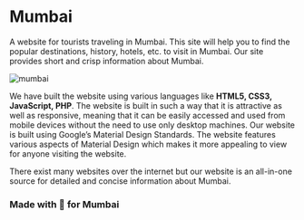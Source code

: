 # Mumbai
A website for tourists traveling in Mumbai. This site will help you to find the popular destinations, history, hotels, etc. to visit in Mumbai. Our site provides short and crisp information about Mumbai.

![mumbai](https://user-images.githubusercontent.com/30663492/32111135-40b6166a-bb57-11e7-9afe-3c2c165c4584.PNG)


We have built the website using various languages like **HTML5, CSS3, JavaScript, PHP**. The website is built in such a way that it is attractive as well as responsive, meaning that it can be easily accessed and used from mobile devices without the need to use only desktop machines. Our website is built using Google’s Material Design Standards. The website features various aspects of Material Design which makes it more appealing to view for anyone visiting the website.

There exist many websites over the internet but our website is an all-in-one source for detailed and concise information about Mumbai.


### Made with 💖 for Mumbai
